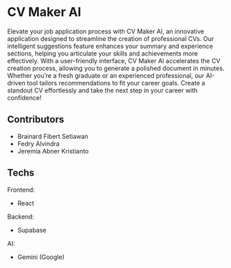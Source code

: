 # CV Maker AI
Elevate your job application process with CV Maker AI, an innovative application designed to streamline the creation of professional CVs. Our intelligent suggestions feature enhances your summary and experience sections, helping you articulate your skills and achievements more effectively. With a user-friendly interface, CV Maker AI accelerates the CV creation process, allowing you to generate a polished document in minutes. Whether you’re a fresh graduate or an experienced professional, our AI-driven tool tailors recommendations to fit your career goals. Create a standout CV effortlessly and take the next step in your career with confidence!

## Contributors
- Brainard Fibert Setiawan
- Fedry Alvindra
- Jeremia Abner Kristianto

## Techs
Frontend:
- React

Backend:
- Supabase

AI:
- Gemini (Google)

